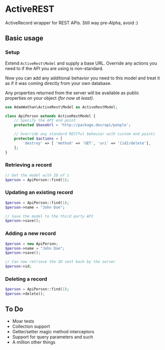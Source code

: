 # ActiveREST

ActiveRecord wrapper for REST APIs. Still way pre-Alpha, avoid :)

## Basic usage

### Setup
Extend `ActiveRest\Model` and supply a base URL. Override any actions you need to if the API you are using is non-standard.

Now you can add any additional behavior you need to this model and treat it as if it was coming directly from your own database. 

Any properties returned from the server will be available as public properties on your object *(for now at least)*.

```php
use AdamWathan\ActiveRest\Model as ActiveRestModel;

class ApiPerson extends ActiveRestModel {
	// Specify the API end point
	protected $baseUrl = 'http://package.dev/api/people';

	// Override any standard RESTful behavior with custom end points
	protected $actions = [
		'destroy' => [ 'method' => 'GET', 'uri' => '{id}/delete'],
	];
}
```

### Retrieving a record

```php
// Get the model with ID of 1
$person = ApiPerson::find(1);
```

### Updating an existing record

```php
$person = ApiPerson::find(1);
$person->name = "John Doe";

// Save the model to the third party API
$person->save();
```

### Adding a new record

```php
$person = new ApiPerson;
$person->name = "John Doe";
$person->save();

// Can now retrieve the ID sent back by the server
$person->id;
```

### Deleting a record

```php
$person = ApiPerson::find(1);
$person->delete();
```

## To Do
- Moar tests
- Collection support
- Getter/setter magic method interceptors
- Support for query parameters and such
- A million other things